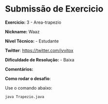# Submissão de Exercicio

**Exercicio:** 3 - Area-trapezio

**Nickname:** Waaz

**Nível Técnico:** - Estudante

**Twitter**: https://twitter.com/jvvitox 

**Dificuldade de Resolução:** - Baixa

**Comentários:** 

**Como rodar o desafio**: 

Use o comando abaixo: 
```bash
java Trapezio.java
```